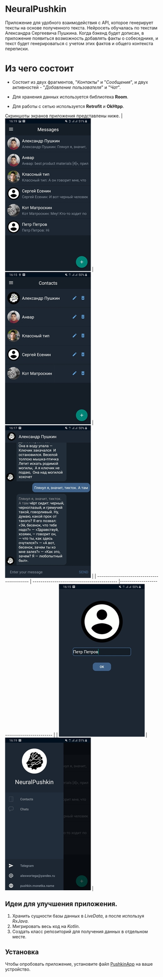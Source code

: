 # NeuralPushkin
Приложение для удобного взаимодействия с API, которое генерирует тексты на основе полученного текста. Нейросеть обучалась по текстам Александра Сергеевича Пушкина.
Когда бэкенд будет дописан, в приложение появиться возможность добавлять факты о собеседнике, и текст будет генерироваться с учетом этих фактов и общего контекста переписки.

# Из чего состоит
* Состоит из двух фрагментов, "*Контакты*" и "*Сообщения*", и двух активностей - "*Добавление пользователя*" и "*Чат*". 

* Для хранения данных используется библиотека **Room**.

* Для работы с сетью используется **Retrofit** и **OkHtpp**.


Скриншоты экранов приложения представлены ниже.
| <img src="materials/1.jpg"> | <img src="materials/2.jpg"> | <img src="materials/3.jpg"> |
| ------------------------------------------- | ------------------------------------------- |------------------------------------------- |
| <img src="materials/4.jpg"> | <img src="materials/5.jpg"> | 

## Идеи для улучшения приложения.

1. Хранить сущности базы данных в *LiveData*, а после используя *RxJava*.
2. Мигрировать весь код на *Kotlin*.
3. Создать класс репозиторий для получения данных в отдельном месте.

## Установка
Чтобы опробовать приложение, установите файл [PushkinApp](https://github.com/chernybro/NeuralPuskin/blob/main/Pushkin.apk) на ваше устройство.
